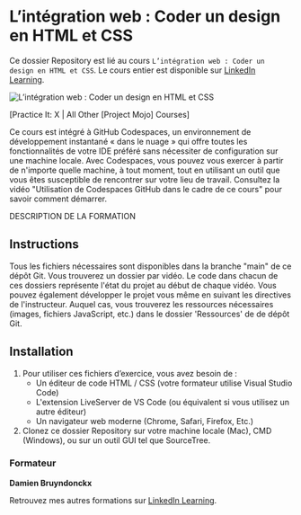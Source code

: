 # L’intégration web : Coder un design en HTML et CSS 	

Ce dossier Repository est lié au cours `L’intégration web : Coder un design en HTML et CSS`. Le cours entier est disponible sur [LinkedIn Learning][lil-course-url].

![L’intégration web : Coder un design en HTML et CSS][lil-thumbnail-url] 

[Practice It: X | All Other [Project Mojo] Courses]

Ce cours est intégré à GitHub Codespaces, un environnement de développement instantané « dans le nuage » qui offre toutes les fonctionnalités de votre IDE préféré sans nécessiter de configuration sur une machine locale. Avec Codespaces, vous pouvez vous exercer à partir de n'importe quelle machine, à tout moment, tout en utilisant un outil que vous êtes susceptible de rencontrer sur votre lieu de travail. Consultez la vidéo "Utilisation de Codespaces GitHub dans le cadre de ce cours" pour savoir comment démarrer.    

DESCRIPTION DE LA FORMATION

## Instructions

Tous les fichiers nécessaires sont disponibles dans la branche "main" de ce dépôt Git. Vous trouverez un dossier par vidéo. Le code dans chacun de ces dossiers représente l'état du projet au début de chaque vidéo. Vous pouvez également développer le projet vous même en suivant les directives de l'instructeur. Auquel cas, vous trouverez les ressources nécessaires (images, fichiers JavaScript, etc.) dans le dossier 'Ressources' de de dépôt Git.

## Installation

1. Pour utiliser ces fichiers d’exercice, vous avez besoin de : 
   - Un éditeur de code HTML / CSS (votre formateur utilise Visual Studio Code)
   - L'extension LiveServer de VS Code (ou équivalent si vous utilisez un autre éditeur)
   - Un navigateur web moderne (Chrome, Safari, Firefox, Etc.) 
2. Clonez ce dossier Repository sur votre machine locale (Mac), CMD (Windows), ou sur un outil GUI tel que SourceTree. 

### Formateur

**Damien Bruyndonckx** 

 Retrouvez mes autres formations sur [LinkedIn Learning][lil-URL-trainer].

[0]: # (Replace these placeholder URLs with actual course URLs)
[lil-course-url]: https://www.linkedin.com
[lil-thumbnail-url]: https:
[lil-URL-trainer]: https://www.linkedin.com/learning/instructors/damien-bruyndonckx

[1]: # (End of FR-Instruction ###############################################################################################)
